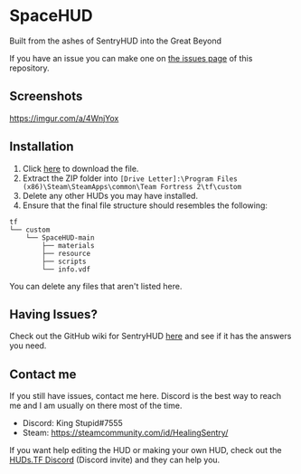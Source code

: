 # SpaceHUD
Built from the ashes of SentryHUD into the Great Beyond

If you have an issue you can make one on [the issues page](https://github.com/BingBongBonky/SpaceHUD/issues/new) of this repository.

## Screenshots
https://imgur.com/a/4WnjYox

## Installation
1. Click [here](https://github.com/BingBongBonky/SpaceHUD/archive/refs/heads/main.zip) to download the file. 
2. Extract the ZIP folder into `[Drive Letter]:\Program Files (x86)\Steam\SteamApps\common\Team Fortress 2\tf\custom`
3. Delete any other HUDs you may have installed.
4. Ensure that the final file structure should resembles the following:
```
tf
└── custom
    └── SpaceHUD-main
        ├── materials
        ├── resource
        ├── scripts
        └── info.vdf
```
You can delete any files that aren't listed here.

## Having Issues?
Check out the GitHub wiki for SentryHUD [here](https://github.com/BingBongBonky/SentryHUD/wiki) and see if it has the answers you need.

## Contact me
If you still have issues, contact me here. Discord is the best way to reach me and I am usually on there most of the time.
* Discord: King Stupid#7555
* Steam: https://steamcommunity.com/id/HealingSentry/

If you want help editing the HUD or making your own HUD, check out the [HUDs.TF Discord](https://discord.gg/HqexTr7Tas) (Discord invite) and they can help you.
